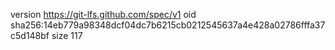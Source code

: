 version https://git-lfs.github.com/spec/v1
oid sha256:14eb779a98348dcf04dc7b6215cb0212545637a4e428a02786fffa37c5d148bf
size 117
